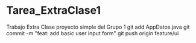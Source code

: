 # Tarea_ExtraClase1
Trabajo Extra Clase proyecto simple del Grupo 1
git add AppDatos.java
git commit -m "feat: add basic user input form"
git push origin feature/ui
